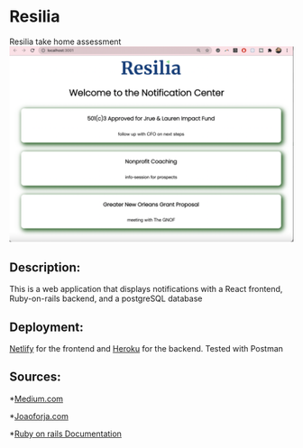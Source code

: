# Resilia
Resilia take home assessment
![](./client/public/resilia-notifications.png)


## Description: 
This is a web application that displays notifications with a React frontend, Ruby-on-rails backend, and  a postgreSQL database

## Deployment:
[Netlify][1] for the frontend and [Heroku][2] for the backend. 
Tested with Postman

[1]:https://www.netlify.com/
[2]:https://www.heroku.com

## Sources:

*[Medium.com](https://medium.com/persondrive/persist-data-with-react-hooks-b62ec17e843c)

*[Joaoforja.com](https://joaoforja.com/blog/how-to-persist-state-after-a-page-refresh-in-react-using-local-storage/)

*[Ruby on rails Documentation](https://guides.rubyonrails.org/)


